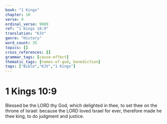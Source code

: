 ```yaml
---
book: "1 Kings"
chapter: 10
verse: 9
ordinal_verse: 9089
ref: "1 Kings 10:9"
translation: "KJV"
genre: "History"
word_count: 35
topics: []
cross_references: []
grammar_tags: [cause-effect]
thematic_tags: [names-of-god, benediction]
tags: ["Bible","KJV","1 Kings"]
---
```


# 1 Kings 10:9

Blessed be the LORD thy God, which delighted in thee, to set thee on the throne of Israel: because the LORD loved Israel for ever, therefore made he thee king, to do judgment and justice.
